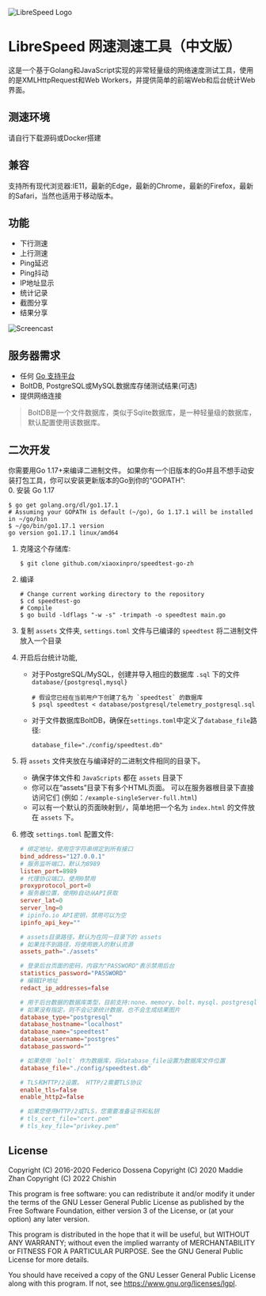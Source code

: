 ![LibreSpeed Logo](https://github.com/xiaoxinpro/speedtest-go-zh/blob/master/.logo/logo3.png?raw=true)

# LibreSpeed 网速测速工具（中文版）

这是一个基于Golang和JavaScript实现的非常轻量级的网络速度测试工具，使用的是XMLHttpRequest和Web Workers，并提供简单的前端Web和后台统计Web界面。

## 测速环境

请自行下载源码或Docker搭建

## 兼容
支持所有现代浏览器:IE11，最新的Edge，最新的Chrome，最新的Firefox，最新的Safari，当然也适用于移动版本。  

## 功能
* 下行测速
* 上行测速
* Ping延迟
* Ping抖动
* IP地址显示
* 统计记录
* 截图分享 
* 结果分享

![Screencast](https://speedtest.zzz.cat/speedtest.webp)

## 服务器需求
* 任何 [Go 支持平台](https://github.com/golang/go/wiki/MinimumRequirements)
* BoltDB, PostgreSQL或MySQL数据库存储测试结果(可选)  
* 提供网络连接

> BoltDB是一个文件数据库，类似于Sqlite数据库，是一种轻量级的数据库，默认配置使用该数据库。

## 二次开发

你需要用Go 1.17+来编译二进制文件。 如果你有一个旧版本的Go并且不想手动安装打包工具，你可以安装更新版本的Go到你的“GOPATH”:  
0. 安装 Go 1.17

   ```
   $ go get golang.org/dl/go1.17.1
   # Assuming your GOPATH is default (~/go), Go 1.17.1 will be installed in ~/go/bin
   $ ~/go/bin/go1.17.1 version
   go version go1.17.1 linux/amd64
   ```

1. 克隆这个存储库:

    ```
    $ git clone github.com/xiaoxinpro/speedtest-go-zh
    ```

2. 编译
    ```
    # Change current working directory to the repository
    $ cd speedtest-go
    # Compile
    $ go build -ldflags "-w -s" -trimpath -o speedtest main.go
    ```

3. 复制 `assets` 文件夹, `settings.toml` 文件与已编译的 `speedtest` 将二进制文件放入一个目录

4. 开启后台统计功能,
    - 对于PostgreSQL/MySQL，创建并导入相应的数据库 `.sql` 下的文件 `database/{postgresql,mysql}`

        ```
        # 假设您已经在当前用户下创建了名为 `speedtest` 的数据库  
        $ psql speedtest < database/postgresql/telemetry_postgresql.sql
        ```

    - 对于文件数据库BoltDB，确保在`settings.toml`中定义了`database_file`路径:  

        ```
        database_file="./config/speedtest.db"
        ```

5. 将 `assets` 文件夹放在与编译好的二进制文件相同的目录下。  
    - 确保字体文件和 `JavaScripts` 都在 `assets` 目录下  
    - 你可以在“assets”目录下有多个HTML页面。 可以在服务器根目录下直接访问它们 (例如：`/example-singleServer-full.html`)
    - 可以有一个默认的页面映射到`/`，简单地把一个名为 `index.html` 的文件放在 `assets` 下。  

6. 修改 `settings.toml` 配置文件:

    ```toml
    # 绑定地址，使用空字符串绑定到所有接口  
    bind_address="127.0.0.1"
    # 服务监听端口，默认为8989
    listen_port=8989
    # 代理协议端口，使用0禁用
    proxyprotocol_port=0
    # 服务器位置，使用0自动从API获取  
    server_lat=0
    server_lng=0
    # ipinfo.io API密钥，禁用可以为空
    ipinfo_api_key=""
   
    # assets目录路径，默认为在同一目录下的 assets  
    # 如果找不到路径，将使用嵌入的默认资源  
    assets_path="./assets"

    # 登录后台页面的密码，内容为"PASSWORD"表示禁用后台
    statistics_password="PASSWORD"
    # 编辑IP地址
    redact_ip_addresses=false

    # 用于后台数据的数据库类型，目前支持:none、memory、bolt、mysql、postgresql  
    # 如果没有指定，则不会记录统计数据，也不会生成结果图片  
    database_type="postgresql"
    database_hostname="localhost"
    database_name="speedtest"
    database_username="postgres"
    database_password=""

    # 如果使用 `bolt` 作为数据库，将database_file设置为数据库文件位置  
    database_file="./config/speedtest.db"

    # TLS和HTTP/2设置。 HTTP/2需要TLS协议  
    enable_tls=false
    enable_http2=false

    # 如果您使用HTTP/2或TLS，您需要准备证书和私钥  
    # tls_cert_file="cert.pem"
    # tls_key_file="privkey.pem"
    ```

## License
Copyright (C) 2016-2020 Federico Dossena
Copyright (C) 2020 Maddie Zhan
Copyright (C) 2022 Chishin

This program is free software: you can redistribute it and/or modify
it under the terms of the GNU Lesser General Public License as published by
the Free Software Foundation, either version 3 of the License, or
(at your option) any later version.

This program is distributed in the hope that it will be useful,
but WITHOUT ANY WARRANTY; without even the implied warranty of
MERCHANTABILITY or FITNESS FOR A PARTICULAR PURPOSE.  See the
GNU General Public License for more details.

You should have received a copy of the GNU Lesser General Public License
along with this program.  If not, see <https://www.gnu.org/licenses/lgpl>.
